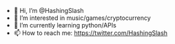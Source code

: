 - 👋 Hi, I’m @HashingSlash
- 👀 I’m interested in music/games/cryptocurrency
- 🌱 I’m currently learning python/APIs
- 📫 How to reach me: https://twitter.com/HashingSlash

<!---
HashingSlash/HashingSlash is a ✨ special ✨ repository because its `README.md` (this file) appears on your GitHub profile.
You can click the Preview link to take a look at your changes.
--->
